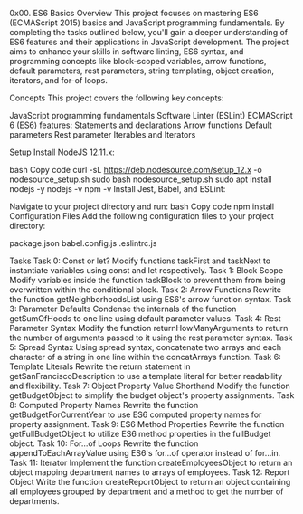 0x00. ES6 Basics
Overview
This project focuses on mastering ES6 (ECMAScript 2015) basics and JavaScript programming fundamentals. By completing the tasks outlined below, you'll gain a deeper understanding of ES6 features and their applications in JavaScript development. The project aims to enhance your skills in software linting, ES6 syntax, and programming concepts like block-scoped variables, arrow functions, default parameters, rest parameters, string templating, object creation, iterators, and for-of loops.

Concepts
This project covers the following key concepts:

JavaScript programming fundamentals
Software Linter (ESLint)
ECMAScript 6 (ES6) features:
Statements and declarations
Arrow functions
Default parameters
Rest parameter
Iterables and Iterators

Setup
Install NodeJS 12.11.x:

bash
Copy code
curl -sL https://deb.nodesource.com/setup_12.x -o nodesource_setup.sh
sudo bash nodesource_setup.sh
sudo apt install nodejs -y
nodejs -v
npm -v
Install Jest, Babel, and ESLint:

Navigate to your project directory and run:
bash
Copy code
npm install
Configuration Files
Add the following configuration files to your project directory:

package.json
babel.config.js
.eslintrc.js

Tasks
Task 0: Const or let?
Modify functions taskFirst and taskNext to instantiate variables using const and let respectively.
Task 1: Block Scope
Modify variables inside the function taskBlock to prevent them from being overwritten within the conditional block.
Task 2: Arrow Functions
Rewrite the function getNeighborhoodsList using ES6's arrow function syntax.
Task 3: Parameter Defaults
Condense the internals of the function getSumOfHoods to one line using default parameter values.
Task 4: Rest Parameter Syntax
Modify the function returnHowManyArguments to return the number of arguments passed to it using the rest parameter syntax.
Task 5: Spread Syntax
Using spread syntax, concatenate two arrays and each character of a string in one line within the concatArrays function.
Task 6: Template Literals
Rewrite the return statement in getSanFranciscoDescription to use a template literal for better readability and flexibility.
Task 7: Object Property Value Shorthand
Modify the function getBudgetObject to simplify the budget object's property assignments.
Task 8: Computed Property Names
Rewrite the function getBudgetForCurrentYear to use ES6 computed property names for property assignment.
Task 9: ES6 Method Properties
Rewrite the function getFullBudgetObject to utilize ES6 method properties in the fullBudget object.
Task 10: For...of Loops
Rewrite the function appendToEachArrayValue using ES6's for...of operator instead of for...in.
Task 11: Iterator
Implement the function createEmployeesObject to return an object mapping department names to arrays of employees.
Task 12: Report Object
Write the function createReportObject to return an object containing all employees grouped by department and a method to get the number of departments.
